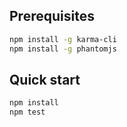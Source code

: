 ## Prerequisites

```bash
npm install -g karma-cli
npm install -g phantomjs
```

## Quick start

```bash
npm install
npm test
```